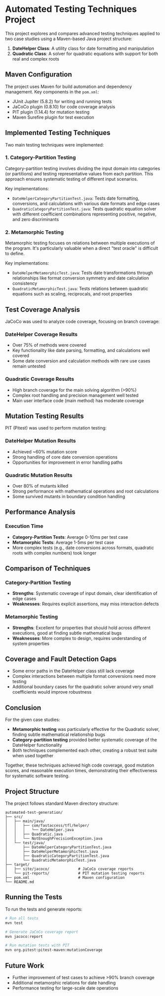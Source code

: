 # Automated Testing Techniques Project

This project explores and compares advanced testing techniques applied to two case studies using a Maven-based Java project structure:

1. **DateHelper Class**: A utility class for date formatting and manipulation
2. **Quadratic Class**: A solver for quadratic equations with support for both real and complex roots

## Maven Configuration

The project uses Maven for build automation and dependency management. Key components in the `pom.xml`:

- JUnit Jupiter (5.8.2) for writing and running tests
- JaCoCo plugin (0.8.10) for code coverage analysis 
- PIT plugin (1.14.4) for mutation testing
- Maven Surefire plugin for test execution

## Implemented Testing Techniques

Two main testing techniques were implemented:

### 1. Category-Partition Testing

Category-partition testing involves dividing the input domain into categories (or partitions) and testing representative values from each partition. This approach ensures systematic testing of different input scenarios.

Key implementations:
- `DateHelperCategoryPartitionTest.java`: Tests date formatting, conversions, and calculations with various date formats and edge cases
- `QuadraticCategoryPartitionTest.java`: Tests quadratic equation solver with different coefficient combinations representing positive, negative, and zero discriminants

### 2. Metamorphic Testing

Metamorphic testing focuses on relations between multiple executions of the program. It's particularly valuable when a direct "test oracle" is difficult to define.

Key implementations:
- `DateHelperMetamorphicTest.java`: Tests date transformations through relationships like format conversion symmetry and date calculation consistency
- `QuadraticMetamorphicTest.java`: Tests relations between quadratic equations such as scaling, reciprocals, and root properties

## Test Coverage Analysis

JaCoCo was used to analyze code coverage, focusing on branch coverage:

### DateHelper Coverage Results
- Over 75% of methods were covered
- Key functionality like date parsing, formatting, and calculations well covered
- Some date conversion and calculation methods with rare use cases remain untested

### Quadratic Coverage Results
- High branch coverage for the main solving algorithm (>90%)
- Complex root handling and precision management well tested
- Main user interface code (main method) has moderate coverage

## Mutation Testing Results

PIT (Pitest) was used to perform mutation testing:

### DateHelper Mutation Results
- Achieved ~60% mutation score
- Strong handling of core date conversion operations
- Opportunities for improvement in error handling paths

### Quadratic Mutation Results  
- Over 80% of mutants killed
- Strong performance with mathematical operations and root calculations
- Some survived mutants in boundary condition handling

## Performance Analysis

### Execution Time
- **Category-Partition Tests**: Average 0-10ms per test case
- **Metamorphic Tests**: Average 1-5ms per test case 
- More complex tests (e.g., date conversions across formats, quadratic roots with complex numbers) took longer

## Comparison of Techniques

### Category-Partition Testing
- **Strengths**: Systematic coverage of input domain, clear identification of edge cases
- **Weaknesses**: Requires explicit assertions, may miss interaction defects

### Metamorphic Testing
- **Strengths**: Excellent for properties that should hold across different executions, good at finding subtle mathematical bugs
- **Weaknesses**: More complex to design, requires understanding of system properties

## Coverage and Fault Detection Gaps

- Some error paths in the DateHelper class still lack coverage
- Complex interactions between multiple format conversions need more testing
- Additional boundary cases for the quadratic solver around very small coefficients would improve robustness

## Conclusion

For the given case studies:
- **Metamorphic testing** was particularly effective for the Quadratic solver, finding subtle mathematical relationship bugs
- **Category-partition testing** provided better systematic coverage of the DateHelper functionality
- Both techniques complemented each other, creating a robust test suite when used together

Together, these techniques achieved high code coverage, good mutation scores, and reasonable execution times, demonstrating their effectiveness for systematic software testing.

## Project Structure

The project follows standard Maven directory structure:

```
automated-test-generation/
├── src/
│   ├── main/java/
│   │   ├── com/fastaccess/tfl/helper/
│   │   │   └── DateHelper.java
│   │   ├── Quadratic.java
│   │   └── NotEnoughPrecisionException.java
│   └── test/java/
│       ├── DateHelperCategoryPartitionTest.java
│       ├── DateHelperMetamorphicTest.java
│       ├── QuadraticCategoryPartitionTest.java
│       └── QuadraticMetamorphicTest.java
├── target/
│   ├── site/jacoco/             # JaCoCo coverage reports
│   └── pit-reports/             # PIT mutation testing reports
├── pom.xml                      # Maven configuration
└── README.md
```

## Running the Tests

To run the tests and generate reports:

```bash
# Run all tests
mvn test

# Generate JaCoCo coverage report
mvn jacoco:report

# Run mutation tests with PIT
mvn org.pitest:pitest-maven:mutationCoverage
```

## Future Work

- Further improvement of test cases to achieve >90% branch coverage
- Additional metamorphic relations for date handling
- Performance testing for large-scale date operations
